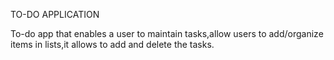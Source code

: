 TO-DO APPLICATION

To-do app that enables a user to maintain tasks,allow users to add/organize items in lists,it allows to add and delete the tasks.
